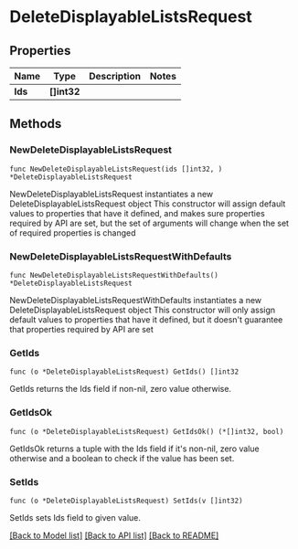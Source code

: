 # DeleteDisplayableListsRequest

## Properties

Name | Type | Description | Notes
------------ | ------------- | ------------- | -------------
**Ids** | **[]int32** |  | 

## Methods

### NewDeleteDisplayableListsRequest

`func NewDeleteDisplayableListsRequest(ids []int32, ) *DeleteDisplayableListsRequest`

NewDeleteDisplayableListsRequest instantiates a new DeleteDisplayableListsRequest object
This constructor will assign default values to properties that have it defined,
and makes sure properties required by API are set, but the set of arguments
will change when the set of required properties is changed

### NewDeleteDisplayableListsRequestWithDefaults

`func NewDeleteDisplayableListsRequestWithDefaults() *DeleteDisplayableListsRequest`

NewDeleteDisplayableListsRequestWithDefaults instantiates a new DeleteDisplayableListsRequest object
This constructor will only assign default values to properties that have it defined,
but it doesn't guarantee that properties required by API are set

### GetIds

`func (o *DeleteDisplayableListsRequest) GetIds() []int32`

GetIds returns the Ids field if non-nil, zero value otherwise.

### GetIdsOk

`func (o *DeleteDisplayableListsRequest) GetIdsOk() (*[]int32, bool)`

GetIdsOk returns a tuple with the Ids field if it's non-nil, zero value otherwise
and a boolean to check if the value has been set.

### SetIds

`func (o *DeleteDisplayableListsRequest) SetIds(v []int32)`

SetIds sets Ids field to given value.



[[Back to Model list]](../README.md#documentation-for-models) [[Back to API list]](../README.md#documentation-for-api-endpoints) [[Back to README]](../README.md)


